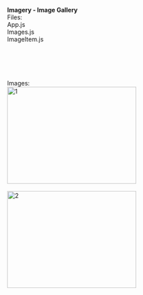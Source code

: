 <b>Imagery - Image Gallery</b><br/>
Files:<br/>App.js<br/>Images.js<br/>ImageItem.js<br/>
<br/><br/><br/><br/><br/>
Images:<br/>
<img src="https://github.com/user-attachments/assets/b9ae16b7-89fe-48a2-a51c-65ccc5048d77" width="300" height="225" alt="1" /><br/>
<br/>
<img src="https://github.com/user-attachments/assets/5c09a5c1-7a81-42b5-aeff-deab3cee6159" width="300" height="225" alt="2" />
